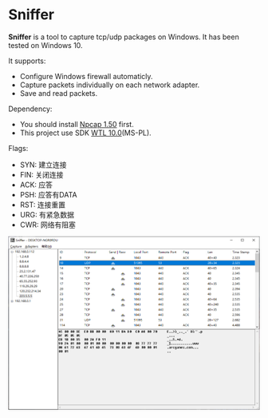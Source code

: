 # Sniffer

**Sniffer** is a tool to capture tcp/udp packages on Windows. It has been tested on Windows 10.

It supports:
- Configure Windows firewall automaticly.
- Capture packets individually on each network adapter.
- Save and read packets.

Dependency:
* You should install [Npcap 1.50](https://nmap.org/npcap) first.
* This project use SDK [WTL 10.0](https://www.nuget.org/packages/wtl)(MS-PL).


Flags:
* SYN: 建立连接
* FIN: 关闭连接
* ACK: 应答
* PSH: 应答有DATA
* RST: 连接重置
* URG: 有紧急数据
* CWR: 网络有阻塞

![avatar](/sniffer1.png)
